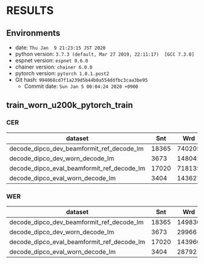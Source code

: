 <!-- Generated by /export/db/espnet/dipco/egs/dipco/asr1/../../../utils/show_result.sh -->
# RESULTS
## Environments
- date: `Thu Jan  9 21:23:15 JST 2020`
- python version: `3.7.3 (default, Mar 27 2019, 22:11:17)  [GCC 7.3.0]`
- espnet version: `espnet 0.6.0`
- chainer version: `chainer 6.0.0`
- pytorch version: `pytorch 1.0.1.post2`
- Git hash: `994068cd7f1a239d5b44b0a554ddfbc3caa3be95`
  - Commit date: `Sun Jan 5 00:04:24 2020 +0900`

## train_worn_u200k_pytorch_train
### CER

|dataset|Snt|Wrd|Corr|Sub|Del|Ins|Err|S.Err|
|---|---|---|---|---|---|---|---|---|
|decode_dipco_dev_beamformit_ref_decode_lm|18365|740205|46.4|22.4|31.2|13.9|67.4|92.1|
|decode_dipco_dev_worn_decode_lm|3673|148041|71.8|15.5|12.7|12.0|40.3|78.5|
|decode_dipco_eval_beamformit_ref_decode_lm|17020|718135|44.0|21.6|34.3|13.0|69.0|95.0|
|decode_dipco_eval_worn_decode_lm|3404|143627|68.5|17.2|14.4|11.0|42.5|76.5|

### WER

|dataset|Snt|Wrd|Corr|Sub|Del|Ins|Err|S.Err|
|---|---|---|---|---|---|---|---|---|
|decode_dipco_dev_beamformit_ref_decode_lm|18365|149830|23.4|53.7|22.9|13.8|90.4|91.8|
|decode_dipco_dev_worn_decode_lm|3673|29966|50.3|42.5|7.2|14.3|64.0|78.3|
|decode_dipco_eval_beamformit_ref_decode_lm|17020|143960|22.3|51.8|25.9|13.1|90.8|94.4|
|decode_dipco_eval_worn_decode_lm|3404|28792|46.9|44.5|8.6|12.5|65.7|75.8|
